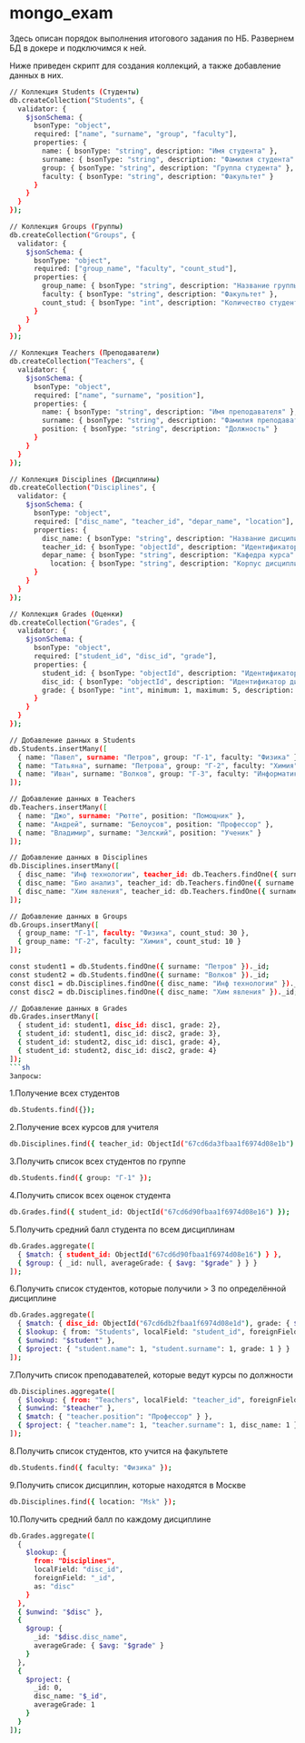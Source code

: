 # mongo_exam
Здесь описан порядок выполнения итогового задания по НБ.
Развернем БД в докере и подключимся к ней.

Ниже приведен скрипт для создания коллекций, а также добавление данных в них.
```sh
// Коллекция Students (Студенты)
db.createCollection("Students", {
  validator: {
    $jsonSchema: {
      bsonType: "object",
      required: ["name", "surname", "group", "faculty"],
      properties: {
        name: { bsonType: "string", description: "Имя студента" },
        surname: { bsonType: "string", description: "Фамилия студента" },
        group: { bsonType: "string", description: "Группа студента" },
        faculty: { bsonType: "string", description: "Факультет" }
      }
    }
  }
});

// Коллекция Groups (Группы)
db.createCollection("Groups", {
  validator: {
    $jsonSchema: {
      bsonType: "object",
      required: ["group_name", "faculty", "count_stud"],
      properties: {
        group_name: { bsonType: "string", description: "Название группы" },
        faculty: { bsonType: "string", description: "Факультет" },
        count_stud: { bsonType: "int", description: "Количество студентов" }
      }
    }
  }
});

// Коллекция Teachers (Преподаватели)
db.createCollection("Teachers", {
  validator: {
    $jsonSchema: {
      bsonType: "object",
      required: ["name", "surname", "position"],
      properties: {
        name: { bsonType: "string", description: "Имя преподавателя" },
        surname: { bsonType: "string", description: "Фамилия преподавателя" },
        position: { bsonType: "string", description: "Должность" }
      }
    }
  }
});

// Коллекция Disciplines (Дисциплины)
db.createCollection("Disciplines", {
  validator: {
    $jsonSchema: {
      bsonType: "object",
      required: ["disc_name", "teacher_id", "depar_name", "location"],
      properties: {
        disc_name: { bsonType: "string", description: "Название дисципилины" },
        teacher_id: { bsonType: "objectId", description: "Идентификатор преподавателя" },
        depar_name: { bsonType: "string", description: "Кафедра курса" },
	      location: { bsonType: "string", description: "Корпус дисциплины" }
      }
    }
  }
});

// Коллекция Grades (Оценки)
db.createCollection("Grades", {
  validator: {
    $jsonSchema: {
      bsonType: "object",
      required: ["student_id", "disc_id", "grade"],
      properties: {
        student_id: { bsonType: "objectId", description: "Идентификатор студента" },
        disc_id: { bsonType: "objectId", description: "Идентификатор дисциплины" },
        grade: { bsonType: "int", minimum: 1, maximum: 5, description: "Оценка" }
      }
    }
  }
});

// Добавление данных в Students
db.Students.insertMany([
  { name: "Павел", surname: "Петров", group: "Г-1", faculty: "Физика" },
  { name: "Татьяна", surname: "Петрова", group: "Г-2", faculty: "Химия"},
  { name: "Иван", surname: "Волков", group: "Г-3", faculty: "Информатика"}
]);

// Добавление данных в Teachers
db.Teachers.insertMany([
  { name: "Джо", surname: "Рютте", position: "Помощник" },
  { name: "Андрей", surname: "Белоусов", position: "Профессор" },
  { name: "Владимир", surname: "Зелский", position: "Ученик" }
]);

// Добавление данных в Disciplines
db.Disciplines.insertMany([
  { disc_name: "Инф технологии", teacher_id: db.Teachers.findOne({ surname: "Белоусов" })._id, depar_name: "Inf" , location: "Msk"},
  { disc_name: "Био анализ", teacher_id: db.Teachers.findOne({ surname: "Рютте" })._id, depar_name: "Bio", location: "Msk"},
  { disc_name: "Хим явления", teacher_id: db.Teachers.findOne({ surname: "Зелский" })._id, depar_name: "Chem", location: "Spb"}
]);

// Добавление данных в Groups
db.Groups.insertMany([
  { group_name: "Г-1", faculty: "Физика", count_stud: 30 },
  { group_name: "Г-2", faculty: "Химия", count_stud: 10 }
]);

const student1 = db.Students.findOne({ surname: "Петров" })._id;
const student2 = db.Students.findOne({ surname: "Волков" })._id;
const disc1 = db.Disciplines.findOne({ disc_name: "Инф технологии" })._id;
const disc2 = db.Disciplines.findOne({ disc_name: "Хим явления" })._id;

// Добавление данных в Grades
db.Grades.insertMany([
  { student_id: student1, disc_id: disc1, grade: 2},
  { student_id: student1, disc_id: disc2, grade: 3},
  { student_id: student2, disc_id: disc1, grade: 4},
  { student_id: student2, disc_id: disc2, grade: 4}
]);
```sh
Запросы:
```
1.Получение всех студентов
```sh
db.Students.find({});
```
2.Получение всех курсов для учителя
```sh
db.Disciplines.find({ teacher_id: ObjectId("67cd6da3fbaa1f6974d08e1b") });
```
3.Получить список всех студентов по группе
```sh
db.Students.find({ group: "Г-1" });
```
4.Получить список всех оценок студента
```sh
db.Grades.find({ student_id: ObjectId("67cd6d90fbaa1f6974d08e16") });
```
5.Получить средний балл студента по всем дисциплинам
```sh
db.Grades.aggregate([
  { $match: { student_id: ObjectId("67cd6d90fbaa1f6974d08e16") } },
  { $group: { _id: null, averageGrade: { $avg: "$grade" } } }
]);
```
6.Получить список студентов, которые получили > 3 по определённой дисциплине
```sh
db.Grades.aggregate([
  { $match: { disc_id: ObjectId("67cd6db2fbaa1f6974d08e1d"), grade: { $gt: 3 } } },
  { $lookup: { from: "Students", localField: "student_id", foreignField: "_id", as: "student" } },
  { $unwind: "$student" },
  { $project: { "student.name": 1, "student.surname": 1, grade: 1 } }
]);
```
7.Получить список  преподавателей, которые ведут курсы по должности
```sh
db.Disciplines.aggregate([
  { $lookup: { from: "Teachers", localField: "teacher_id", foreignField: "_id", as: "teacher" } },
  { $unwind: "$teacher" },
  { $match: { "teacher.position": "Профессор" } },
  { $project: { "teacher.name": 1, "teacher.surname": 1, disc_name: 1 } }
]);
```
8.Получить список студентов, кто учится на факультете
```sh
db.Students.find({ faculty: "Физика" });
```
9.Получить список дисциплин, которые находятся в Москве
```sh
db.Disciplines.find({ location: "Msk" });
```
10.Получить средний балл по каждому дисциплине
```sh
db.Grades.aggregate([
  {
    $lookup: {
      from: "Disciplines",
      localField: "disc_id",
      foreignField: "_id",
      as: "disc"
    }
  },
  { $unwind: "$disc" },
  {
    $group: {
      _id: "$disc.disc_name",
      averageGrade: { $avg: "$grade" }
    }
  },
  {
    $project: {
      _id: 0,
      disc_name: "$_id",
      averageGrade: 1
    }
  }
]);
```
